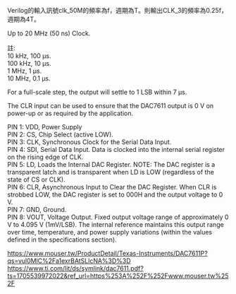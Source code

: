 Verilog的輸入訊號clk_50M的頻率為f，週期為T。則輸出CLK_3的頻率為0.25f，週期為4T。
  
Up to 20 MHz (50 ns) Clock.  
  
註:  
 10 kHz, 100 µs.  
100 kHz,  10 µs.  
  1 MHz,   1 µs.  
 10 MHz, 0.1 µs.
  
For a full-scale step, the output will settle to 1 LSB within 7 µs.  
  
The CLR input can be used to ensure that the DAC7611 output is 0 V on power-up or as required by the application.  
  
PIN 1: VDD, Power Supply  
PIN 2: CS, Chip Select (active LOW).  
PIN 3: CLK, Synchronous Clock for the Serial Data Input.  
PIN 4: SDI, Serial Data Input. Data is clocked into the internal serial register on the rising edge of CLK.  
PIN 5: LD, Loads the Internal DAC Register. NOTE: The DAC register is a transparent latch and is transparent when LD is LOW (regardless of the state of CS or CLK).  
PIN 6: CLR, Asynchronous Input to Clear the DAC Register. When CLR is strobbed LOW, the DAC register is set to 000H and the output voltage to 0 V.  
PIN 7: GND, Ground.  
PIN 8: VOUT, Voltage Output. Fixed output voltage range of approximately 0 V to 4.095 V (1mV/LSB). The internal reference maintains this output range over time, temperature, and power supply variations (within the values defined in the specifications section).  

https://www.mouser.tw/ProductDetail/Texas-Instruments/DAC7611P?qs=vul0MlC%2Fa1exrBAtSLlcNA%3D%3D  
https://www.ti.com/lit/ds/symlink/dac7611.pdf?ts=1705539972022&ref_url=https%253A%252F%252Fwww.mouser.tw%252F  



